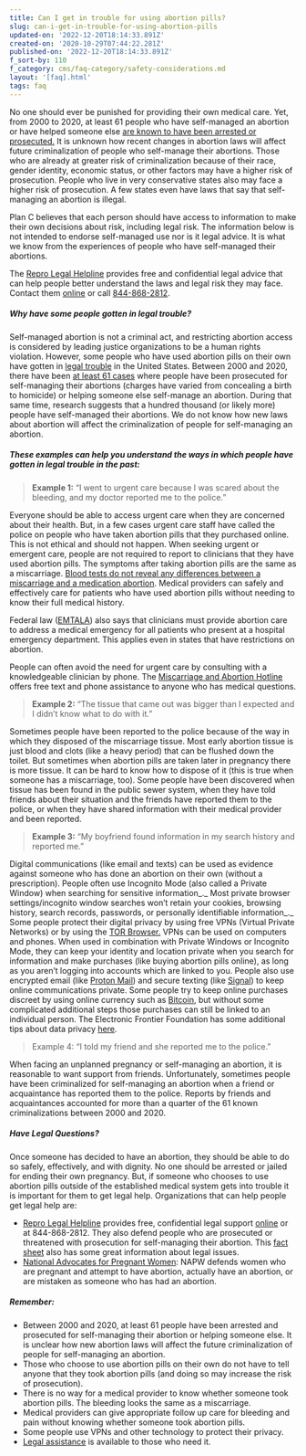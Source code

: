 ```yaml
---
title: Can I get in trouble for using abortion pills?
slug: can-i-get-in-trouble-for-using-abortion-pills
updated-on: '2022-12-20T18:14:33.891Z'
created-on: '2020-10-29T07:44:22.281Z'
published-on: '2022-12-20T18:14:33.891Z'
f_sort-by: 110
f_category: cms/faq-category/safety-considerations.md
layout: '[faq].html'
tags: faq
---
```


No one should ever be punished for providing their own medical care. Yet, from 2000 to 2020, at least 61 people who have self-managed an abortion or have helped someone else [are known to have been arrested or prosecuted.](https://www.ifwhenhow.org/resources/self-care-criminalized-preliminary-findings/) It is unknown how recent changes in abortion laws will affect future criminalization of people who self-manage their abortions. Those who are already at greater risk of criminalization because of their race, gender identity, economic status, or other factors may have a higher risk of prosecution. People who live in very conservative states also may face a higher risk of prosecution. A few states even have laws that say that self-managing an abortion is illegal.

Plan C believes that each person should have access to information to make their own decisions about risk, including legal risk. The information below is not intended to endorse self-managed use nor is it legal advice. It is what we know from the experiences of people who have self-managed their abortions.

The [Repro Legal Helpline](https://www.reprolegalhelpline.org/sma-contact-the-helpline/) provides free and confidential legal advice that can help people better understand the laws and legal risk they may face. Contact them [online](https://www.reprolegalhelpline.org/sma-contact-the-helpline/) or call [844-868-2812](tel:8448682812).

##### ‍**Why have some people gotten in legal trouble?**

Self-managed abortion is not a criminal act, and restricting abortion access is considered by leading justice organizations to be a human rights violation. However, some people who have used abortion pills on their own have gotten in [legal trouble](https://www.ifwhenhow.org/wp-content/uploads/2021/11/20_04_Final_SMA_TheLaw_COVID-19_FactSheet_PDF.pdf) in the United States. Between 2000 and 2020, there have been [at least 61 cases](https://www.ifwhenhow.org/resources/self-care-criminalized-preliminary-findings/) where people have been prosecuted for self-managing their abortions (charges have varied from concealing a birth to homicide) or helping someone else self-manage an abortion. During that same time, research suggests that a hundred thousand (or likely more) people have self-managed their abortions. We do not know how new laws about abortion will affect the criminalization of people for self-managing an abortion.

##### These examples can help you understand the ways in which people have gotten in legal trouble in the past:

> **Example 1:** “I went to urgent care because I was scared about the bleeding, and my doctor reported me to the police.”

Everyone should be able to access urgent care when they are concerned about their health. But, in a few cases urgent care staff have called the police on people who have taken abortion pills that they purchased online. This is not ethical and should not happen. When seeking urgent or emergent care, people are not required to report to clinicians that they have used abortion pills. The symptoms after taking abortion pills are the same as a miscarriage. [Blood tests do not reveal any differences between a miscarriage and a medication abortion](https://gynuity.org/resources/info/faq-on-misoprostol-detection-in-blood/). Medical providers can safely and effectively care for patients who have used abortion pills without needing to know their full medical history.

Federal law ([EMTALA](https://www.cms.gov/medicareprovider-enrollment-and-certificationsurveycertificationgeninfopolicy-and-memos-states-and/reinforcement-emtala-obligations-specific-patients-who-are-pregnant-or-are-experiencing-pregnancy-0)) also says that clinicians must provide abortion care to address a medical emergency for all patients who present at a hospital emergency department. This applies even in states that have restrictions on abortion.

People can often avoid the need for urgent care by consulting with a knowledgeable clinician by phone. The [Miscarriage and Abortion Hotline](https://www.mahotline.org) offers free text and phone assistance to anyone who has medical questions.

> **Example 2:** “The tissue that came out was bigger than I expected and I didn’t know what to do with it.”

Sometimes people have been reported to the police because of the way in which they disposed of the miscarriage tissue. Most early abortion tissue is just blood and clots (like a heavy period) that can be flushed down the toilet. But sometimes when abortion pills are taken later in pregnancy there is more tissue. It can be hard to know how to dispose of it (this is true when someone has a miscarriage, too). Some people have been discovered when tissue has been found in the public sewer system, when they have told friends about their situation and the friends have reported them to the police, or when they have shared information with their medical provider and been reported.

> **Example 3:** “My boyfriend found information in my search history and reported me.”

Digital communications (like email and texts) can be used as evidence against someone who has done an abortion on their own (without a prescription). People often use Incognito Mode (also called a Private Window) when searching for sensitive information_._ Most private browser settings/incognito window searches won’t retain your cookies, browsing history, search records, passwords, or personally identifiable information_._ Some people protect their digital privacy by using free VPNs (Virtual Private Networks) or by using the [TOR Browser.](https://www.torproject.org/) VPNs can be used on computers and phones. When used in combination with Private Windows or Incognito Mode, they can keep your identity and location private when you search for information and make purchases (like buying abortion pills online), as long as you aren’t logging into accounts which are linked to you. People also use encrypted email (like [Proton Mail](https://proton.me/mail)) and secure texting (like [Signal](https://itunes.apple.com/us/app/signal-private-messenger/id874139669?mt=8)) to keep online communications private. Some people try to keep online purchases discreet by using online currency such as [Bitcoin](https://bitcoin.org/en/), but without some complicated additional steps those purchases can still be linked to an individual person. The Electronic Frontier Foundation has some additional tips about data privacy [here](https://www.eff.org/deeplinks/2022/05/digital-security-and-privacy-tips-those-involved-abortion-access).

> Example 4: “I told my friend and she reported me to the police.”

When facing an unplanned pregnancy or self-managing an abortion, it is reasonable to want support from friends. Unfortunately, sometimes people have been criminalized for self-managing an abortion when a friend or acquaintance has reported them to the police. Reports by friends and acquaintances accounted for more than a quarter of the 61 known criminalizations between 2000 and 2020.  

##### **Have Legal Questions?**

Once someone has decided to have an abortion, they should be able to do so safely, effectively, and with dignity. No one should be arrested or jailed for ending their own pregnancy. But, if someone who chooses to use abortion pills outside of the established medical system gets into trouble it is important for them to get legal help. Organizations that can help people get legal help are:

*   [Repro Legal Helpline](https://www.reprolegalhelpline.org/sma-contact-the-helpline/) provides free, confidential legal support [online](https://www.reprolegalhelpline.org/sma-contact-the-helpline/) or at 844-868-2812. They also defend people who are prosecuted or threatened with prosecution for self-managing their abortion. This [fact sheet](https://www.reprolegalhelpline.org/sma-faq/) also has some great information about legal issues.
*   [National Advocates for Pregnant Women](https://www.nationaladvocatesforpregnantwomen.org/issues/abortion/): NAPW defends women who are pregnant and attempt to have abortion, actually have an abortion, or are mistaken as someone who has had an abortion.

##### **Remember:**

*   Between 2000 and 2020, at least 61 people have been arrested and prosecuted for self-managing their abortion or helping someone else. It is unclear how new abortion laws will affect the future criminalization of people for self-managing an abortion.
*   Those who choose to use abortion pills on their own do not have to tell anyone that they took abortion pills (and doing so may increase the risk of prosecution).
*   There is no way for a medical provider to know whether someone took abortion pills. The bleeding looks the same as a miscarriage.
*   Medical providers can give appropriate follow up care for bleeding and pain without knowing whether someone took abortion pills.
*   Some people use VPNs and other technology to protect their privacy.
*   [Legal assistance](https://www.reprolegalhelpline.org/) is available to those who need it.
